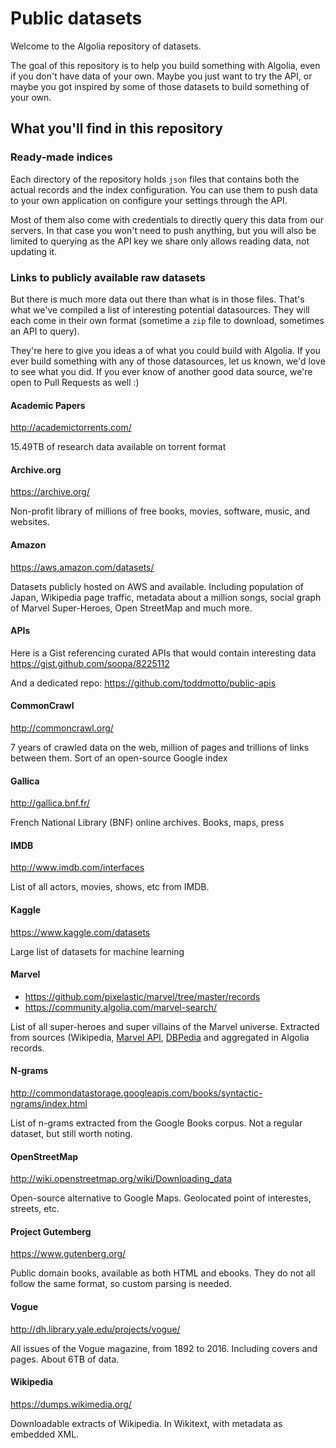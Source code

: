 # Public datasets

Welcome to the Algolia repository of datasets.

The goal of this repository is to help you build something with Algolia, even
if you don't have data of your own. Maybe you just want to try the API, or
maybe you got inspired by some of those datasets to build something of your
own.

## What you'll find in this repository

### Ready-made indices

Each directory of the repository holds `json` files that contains both the
actual records and the index configuration. You can use them to push data to
your own application on configure your settings through the API.

Most of them also come with credentials to directly query this data from our
servers. In that case you won't need to push anything, but you will also be
limited to querying as the API key we share only allows reading data, not
updating it.

### Links to publicly available raw datasets

But there is much more data out there than what is in those files. That's what
we've compiled a list of interesting potential datasources. They will each
come in their own format (sometime a `zip` file to download, sometimes an API
to query).

They're here to give you ideas a of what you could build with Algolia. If you
ever build something with any of those datasources, let us known, we'd love to
see what you did. If you ever know of another good data source, we're open to
Pull Requests as well :)

#### Academic Papers

http://academictorrents.com/

15.49TB of research data available on torrent format

#### Archive.org

https://archive.org/

Non-profit library of millions of free books, movies, software, music, and websites.

#### Amazon

https://aws.amazon.com/datasets/

Datasets publicly hosted on AWS and available. Including population of Japan,
Wikipedia page traffic, metadata about a million songs, social graph of Marvel
Super-Heroes, Open StreetMap and much more.

#### APIs

Here is a Gist referencing curated APIs that would contain interesting data
https://gist.github.com/soopa/8225112

And a dedicated repo: https://github.com/toddmotto/public-apis

#### CommonCrawl

http://commoncrawl.org/

7 years of crawled data on the web, million of pages and trillions of links
between them. Sort of an open-source Google index

#### Gallica

http://gallica.bnf.fr/

French National Library (BNF) online archives.
Books, maps, press

#### IMDB

http://www.imdb.com/interfaces

List of all actors, movies, shows, etc from IMDB.

#### Kaggle

https://www.kaggle.com/datasets

Large list of datasets for machine learning

#### Marvel

- https://github.com/pixelastic/marvel/tree/master/records
- https://community.algolia.com/marvel-search/

List of all super-heroes and super villains of the Marvel universe. Extracted
from sources (Wikipedia, [Marvel API](http://developer.marvel.com/),
[DBPedia](http://wiki.dbpedia.org/) and aggregated in Algolia records.

#### N-grams

http://commondatastorage.googleapis.com/books/syntactic-ngrams/index.html

List of n-grams extracted from the Google Books corpus. Not a regular dataset,
but still worth noting.

#### OpenStreetMap

http://wiki.openstreetmap.org/wiki/Downloading_data

Open-source alternative to Google Maps. Geolocated point of interestes, streets,
etc.

#### Project Gutemberg

https://www.gutenberg.org/

Public domain books, available as both HTML and ebooks. They do not all follow
the same format, so custom parsing is needed.

#### Vogue

http://dh.library.yale.edu/projects/vogue/

All issues of the Vogue magazine, from 1892 to 2016. Including covers and pages.
About 6TB of data.

#### Wikipedia

https://dumps.wikimedia.org/

Downloadable extracts of Wikipedia. In Wikitext, with metadata as embedded XML.
